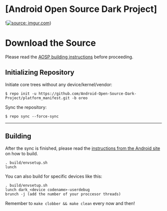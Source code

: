 [Android Open Source Dark Project]
====================================

!<a href="https://imgur.com/R0QIBwZ"><img src="https://i.imgur.com/R0QIBwZ.jpg" title="source: imgur.com" /></a>)

Download the Source
===================

Please read the [AOSP building instructions](http://source.android.com/source/index.html) before proceeding.

Initializing Repository
-----------------------

Initiate core trees without any device/kernel/vendor:

    $ repo init -u https://github.com/Android-Open-Source-Dark-Project/platform_manifest.git -b oreo

Sync the repository:

    $ repo sync --force-sync

***

Building
--------

After the sync is finished, please read the [instructions from the Android site](http://s.android.com/source/building.html) on how to build.

    . build/envsetup.sh
    lunch

You can also build for specific devices like this:

    . build/envsetup.sh
    lunch dark_<device codename>-userdebug
    brunch -j (add the number of your proccesor threads)

Remember to `make clobber && make clean` every now and then!
